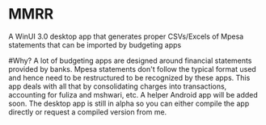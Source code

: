 # MMRR
A WinUI 3.0 desktop app that generates proper CSVs/Excels of Mpesa statements that can be imported by budgeting apps

#Why?
A lot of budgeting apps are designed around financial statements provided by banks. Mpesa statements don't follow the typical format used and hence need to be restructured to be recognized by these apps.
This app deals with all that by consolidating charges into transactions, accounting for fuliza and mshwari, etc. A helper Android app will be added soon. The desktop app is still in alpha so you can either compile the app directly or request a compiled version from me.
